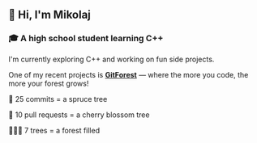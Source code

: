 ## 👋 Hi, I'm Mikolaj

### 🎓 A high school student learning C++

I'm currently exploring C++ and working on fun side projects.

One of my recent projects is **[GitForest](https://github.com/tmikolaj/GitForest)** — where the more you code, the more your forest grows!

🌲 25 commits = a spruce tree  

🌸 10 pull requests = a cherry blossom tree

🌲🌲🌲 7 trees = a forest filled

